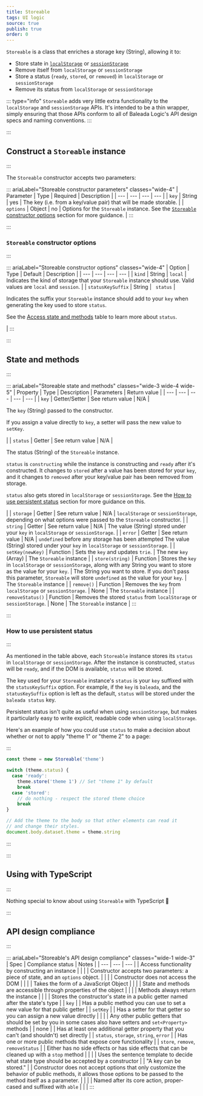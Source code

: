 ```yaml
---
title: Storeable
tags: UI logic
source: true
publish: true
order: 0
---
```


`Storeable` is a class that enriches a storage key (String), allowing it to:
- Store state in [`localStorage`](https://developer.mozilla.org/en-US/docs/Web/API/Window/localStorage) or [`sessionStorage`](https://developer.mozilla.org/en-US/docs/Web/API/Window/sessionStorage)
- Remove itself from `localStorage` or `sessionStorage`
- Store a status (`ready`, `stored`, or `removed`) in `localStorage` or `sessionStorage`
- Remove its status from `localStorage` or `sessionStorage`

::: type="info"
`Storeable` adds very little extra functionality to the `localStorage` and `sessionStorage` APIs. It's intended to be a thin wrapper, simply ensuring that those APIs conform to all of Baleada Logic's API design specs and naming conventions.
:::


:::
## Construct a `Storeable` instance
:::

The `Storeable` constructor accepts two parameters:

::: ariaLabel="Storeable constructor parameters" classes="wide-4"
| Parameter | Type | Required | Description |
| --- | --- | --- | --- |
| `key` | String | yes | The key (i.e. from a key/value pair) that will be made storable. |
| `options` | Object | no | Options for the `Storeable` instance. See the [`Storeable` constructor options](#Storeable-constructor-options) section for more guidance. |
:::


:::
### `Storeable` constructor options
:::

::: ariaLabel="Storeable constructor options" classes="wide-4"
| Option | Type | Default | Description |
| --- | --- | --- | --- |
| `kind` | String | `local` | Indicates the kind of storage that your `Storeable` instance should use. Valid values are `local` and `session`. |
| `statusKeySuffix` | String | ` status` | <p>Indicates the suffix your `Storeable` instance should add to your `key` when generating the key used to store `status`.</p><p>See the [Access state and methods](#access-state-and-methods) table to learn more about `status`.</p> |
:::


:::
## State and methods
:::

::: ariaLabel="Storeable state and methods" classes="wide-3 wide-4 wide-5"
| Property | Type | Description | Parameters | Return value |
| --- | --- | --- | --- | --- |
| `key` | Getter/Setter | See return value | N/A | <p>The `key` (String) passed to the constructor.</p><p>If you assign a value directly to `key`, a setter will pass the new value to `setKey`.</p> |
| `status` | Getter | See return value | N/A | <p>The status (String) of the `Storeable` instance.</p><p>`status` is `constructing` while the instance is constructing and `ready` after it's constructed. It changes to `stored` after a value has been stored for your `key`, and it changes to `removed` after your key/value pair has been removed from storage.</p><p>`status` also gets stored in `localStorage` or `sessionStorage`. See the [How to use persistent status](#how-to-use-persistent-status) section for more guidance on this.</p> |
| `storage` | Getter | See return value | N/A | `localStorage` or `sessionStorage`, depending on what options were passed to the `Storeable` constructor. |
| `string` | Getter | See return value | N/A | The value (String) stored under your `key` in `localStorage` or `sessionStorage`. |
| `error` | Getter | See return value | N/A | `undefined` before any storage has been attempted The value (String) stored under your `key` in `localStorage` or `sessionStorage`. |
| `setKey(newKey)` | Function | Sets the `key` and updates `trie`. | The new `key` (Array) | The `Storeable` instance |
| `store(string)` | Function | Stores the `key` in `localStorage` or `sessionStorage`, along with any String you want to store as the value for your `key`. | The String you want to store. If you don't pass this parameter, `Storeable` will store `undefined` as the value for your `key`. | The `Storeable` instance |
| `remove()` | Function | Removes the `key` from `localStorage` or `sessionStorage`. | None | The `Storeable` instance |
| `removeStatus()` | Function | Removes the stored `status` from `localStorage` or `sessionStorage`. | None | The `Storeable` instance |
:::


:::
### How to use persistent status
:::

As mentioned in the table above, each `Storeable` instance stores its `status` in `localStorage` or `sessionStorage`. After the instance is constructed, `status` will be `ready`, and if the DOM is available, `status` will be stored.

The key used for your `Storeable` instance's `status` is your `key` suffixed with the `statusKeySuffix` option. For example, if the `key` is `baleada`, and the `statusKeySuffix` option is left as the default, `status` will be stored under the `baleada status` key.

Persistent status isn't quite as useful when using `sessionStorage`, but makes it particularly easy to write explicit, readable code when using `localStorage`.

Here's an example of how you could use `status` to make a decision about whether or not to apply "theme 1" or "theme 2" to a page:

:::
```js
const theme = new Storeable('theme')

switch (theme.status) {
  case 'ready':
    theme.store('theme 1') // Set "theme 1" by default
    break
  case 'stored':
    // do nothing - respect the stored theme choice
    break
}

// Add the theme to the body so that other elements can read it
// and change their styles.
document.body.dataset.theme = theme.string
```
:::


:::
## Using with TypeScript
:::

Nothing special to know about using `Storeable` with TypeScript 🚀


:::
## API design compliance
:::

::: ariaLabel="Storeable's API design compliance"  classes="wide-1 wide-3"
| Spec | Compliance status | Notes |
| --- | --- | --- |
| Access functionality by constructing an instance | <BrandApiDesignSpecCheckmark /> |  |
| Constructor accepts two parameters: a piece of state, and an `options` object. | <BrandApiDesignSpecCheckmark /> |  |
| Constructor does not access the DOM | <BrandApiDesignSpecCheckmark /> |  |
| Takes the form of a JavaScript Object | <BrandApiDesignSpecCheckmark /> |  |
| State and methods are accessible through properties of the object | <BrandApiDesignSpecCheckmark /> |  |
| Methods always return the instance | <BrandApiDesignSpecCheckmark /> |  |
| Stores the constructor's state in a public getter named after the state's type | <BrandApiDesignSpecCheckmark /> | `key`  |
| Has a public method you can use to set a new value for that public getter | <BrandApiDesignSpecCheckmark /> | `setKey` |
| Has a setter for that getter so you can assign a new value directly | <BrandApiDesignSpecCheckmark /> |  |
| Any other public getters that should be set by you in some cases also have setters and `set<Property>` methods | <BrandApiDesignSpecCheckmark /> | none |
| Has at least one additional getter property that you can't (and shouldn't) set directly | <BrandApiDesignSpecCheckmark /> | `status`, `storage`, `string`, `error` |
| Has one or more public methods that expose core functionality | <BrandApiDesignSpecCheckmark /> | `store`, `remove`, `removeStatus` |
| Either has no side effects or has side effects that can be cleaned up with a `stop` method | <BrandApiDesignSpecCheckmark /> |  |
| Uses the sentence template to decide what state type should be accepted by a constructor | <BrandApiDesignSpecCheckmark /> | "A key can be stored." |
| Constructor does not accept options that only customize the behavior of public methods, it allows those options to be passed to the method itself as a parameter. | <BrandApiDesignSpecCheckmark /> | |
| Named after its core action, proper-cased and suffixed with `able` | <BrandApiDesignSpecCheckmark /> | |
:::
